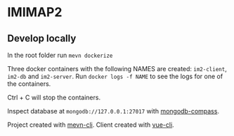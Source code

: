 # IMIMAP2

## Develop locally

In the root folder run
`mevn dockerize`

Three docker containers with the following NAMES are created:
`im2-client`, `im2-db` and `im2-server`. 
Run `docker logs -f NAME` to see the logs for one of the containers.

Ctrl + C will stop the containers.

Inspect database at `mongodb://127.0.0.1:27017` with [mongodb-compass](https://docs.mongodb.com/compass/master/connect/).

Project created with [mevn-cli](https://www.npmjs.com/package/mevn-cli).
Client created with [vue-cli](https://www.npmjs.com/package/@vue/cli).

